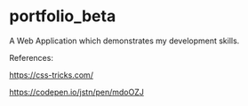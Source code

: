 # portfolio_beta

A Web Application which demonstrates my development skills.

References:

https://css-tricks.com/

https://codepen.io/jstn/pen/mdoOZJ
